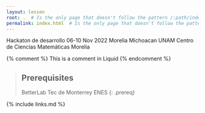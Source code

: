 ```yaml
---
layout: lesson
root: .  # Is the only page that doesn't follow the pattern /:path/index.html
permalink: index.html  # Is the only page that doesn't follow the pattern /:path/index.html
---
```

Hackaton de desarrollo 06-10 Nov 2022 Morelia Michoacan UNAM Centro de Ciencias Matemáticas Morelia

<!-- this is an html comment -->

{% comment %} This is a comment in Liquid {% endcomment %}

> ## Prerequisites
> BetterLab
> Tec de Monterrey
> ENES
{: .prereq}

{% include links.md %}
